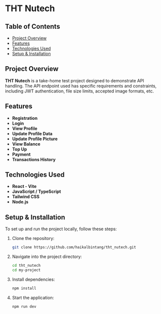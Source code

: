 # THT Nutech

## Table of Contents

- [Project Overview](#project-overview)
- [Features](#features)
- [Technologies Used](#technologies-used)
- [Setup & Installation](#setup--installation)

## Project Overview

**THT Nutech** is a take-home test project designed to demonstrate API handling. The API endpoint used has specific requirements and constraints, including JWT authentication, file size limits, accepted image formats, etc.

## Features

- **Registration**
- **Login**
- **View Profile**
- **Update Profile Data**
- **Update Profile Picture**
- **View Balance**
- **Top Up**
- **Payment**
- **Transactions History**

## Technologies Used

- **React - Vite**
- **JavaScript / TypeScript**
- **Tailwind CSS**
- **Node.js**

## Setup & Installation

To set up and run the project locally, follow these steps:

1. Clone the repository:
   ```bash
   git clone https://github.com/haikalbintang/tht_nutech.git
   ```
2. Navigate into the project directory:
   ```bash
   cd tht_nutech
   cd my-project
   ```
3. Install dependencies:
   ```bash
   npm install
   ```
4. Start the application:
   ```bash
   npm run dev
   ```
